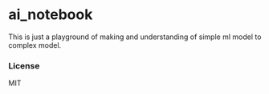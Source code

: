 # ai_notebook
This is just a playground of making and understanding of simple ml model to complex model.

### License
MIT
